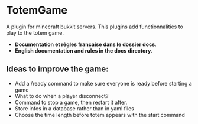 TotemGame
=========

A plugin for minecraft bukkit servers. This plugins add functionnalities to play to the totem game.

  * **Documentation et rêgles française dans le dossier docs**.
  * **English documentation and rules in the docs directory**.

Ideas to improve the game:
--------------------------

  * Add a /ready command to make sure everyone is ready before starting a game
  * What to do when a player disconnect?
  * Command to stop a game, then restart it after.
  * Store infos in a database rather than in yaml files
  * Choose the time length before totem appears with the start command
